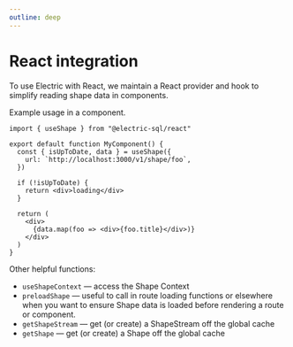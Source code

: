 ```yaml
---
outline: deep
---
```


# React integration

To use Electric with React, we maintain a React provider and hook to simplify reading shape data in components.

Example usage in a component.
```tsx
import { useShape } from "@electric-sql/react"

export default function MyComponent() {
  const { isUpToDate, data } = useShape({
    url: `http://localhost:3000/v1/shape/foo`,
  })

  if (!isUpToDate) {
    return <div>loading</div>
  }
  
  return (
    <div>
      {data.map(foo => <div>{foo.title}</div>)}
    </div>
  )
}
```
Other helpful functions:

- `useShapeContext` — access the Shape Context
- `preloadShape` — useful to call in route loading functions or elsewhere when you want to ensure Shape data is loaded before rendering a route or component.
- `getShapeStream` — get (or create) a ShapeStream off the global cache
- `getShape` — get (or create) a Shape off the global cache

